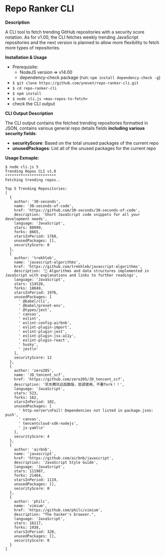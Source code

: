 # Repo Ranker CLI
**Description**

A CLI tool to fetch trending GitHub repositories with a security score notation. As for v1.00, the CLI fetches weekly trending JavaScript repositories and the next version is planned to allow more flexibility to fetch more types of repositories.

**Installation & Usage**
 - Prerequisite:
   - NodeJS version => v14.00
   - dependency-check package (run: `npm install dependency-check -g`)
 - `$ git clone https://github.com/ynevet/repo-ranker-cli.git`
 - `$ cd repo-ranker-cli`
 - `$ npm install`
 - `$ node cli.js <max-repos-to-fetch>`
 - check the CLI output

**CLI Output Description**

The CLI output contains the fetched trending repositories formatted in JSON, contains various general repo details fields **including various security fields**:
- **securityScore**: Based on the total unused packages of the current repo
- **unusedPackages**: List all of the unused packages for the current repo

  
 **Usage Exmaple:**
```console
$ node cli.js 5 
Trending Repos CLI v1.0
***********************
Fetching trending repos..

Top 5 Trending Repositories:
[
  {
    author: '30-seconds',
    name: '30-seconds-of-code',
    href: 'https://github.com/30-seconds/30-seconds-of-code',
    description: 'Short JavaScript code snippets for all your development needs',
    language: 'JavaScript',
    stars: 80999,
    forks: 8665,
    starsInPeriod: 1768,
    unusedPackages: [],
    securityScore: 0
  },
  {
    author: 'trekhleb',
    name: 'javascript-algorithms',
    href: 'https://github.com/trekhleb/javascript-algorithms',
    description: '📝 Algorithms and data structures implemented in JavaScript with explanations and links to further readings',
    language: 'JavaScript',
    stars: 114528,
    forks: 18849,
    starsInPeriod: 1976,
    unusedPackages: [
      ' @babel/cli',
      ' @babel/preset-env',
      ' @types/jest',
      ' canvas',
      ' eslint',
      ' eslint-config-airbnb',
      ' eslint-plugin-import',
      ' eslint-plugin-jest',
      ' eslint-plugin-jsx-a11y',
      ' eslint-plugin-react',
      ' husky',
      ' jest\n'
    ],
    securityScore: 12
  },
  {
    author: 'zero205',
    name: 'JD_tencent_scf',
    href: 'https://github.com/zero205/JD_tencent_scf',
    description: '京东腾讯云函数版，低调使用，不要fork！！',
    language: 'JavaScript',
    stars: 523,
    forks: 162,
    starsInPeriod: 102,
    unusedPackages: [
      ' http-server\nFail! Dependencies not listed in package.json: push',
      ' canvas',
      ' tencentcloud-sdk-nodejs',
      ' js-yaml\n'
    ],
    securityScore: 4
  },
  {
    author: 'airbnb',
    name: 'javascript',
    href: 'https://github.com/airbnb/javascript',
    description: 'JavaScript Style Guide',
    language: 'JavaScript',
    stars: 111987,
    forks: 21464,
    starsInPeriod: 1119,
    unusedPackages: [],
    securityScore: 0
  },
  {
    author: 'philc',
    name: 'vimium',
    href: 'https://github.com/philc/vimium',
    description: "The hacker's browser.",
    language: 'JavaScript',
    stars: 16117,
    forks: 1938,
    starsInPeriod: 328,
    unusedPackages: [],
    securityScore: 0
  }
]
```
